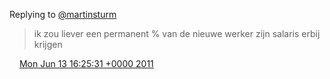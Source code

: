 Replying to [@martinsturm](https://twitter.com/martinsturm/status/79908175112978433)

> ik zou liever een permanent % van de nieuwe werker zijn salaris erbij krijgen

<img src="../../media/tweet.ico" width="12" /> [Mon Jun 13 16:25:31 +0000 2011](https://twitter.com/DromerDenker/status/80309836620898304)